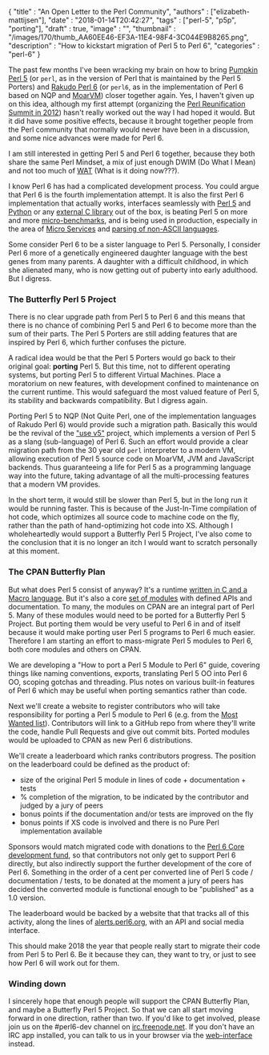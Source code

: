 
  {
    "title"       : "An Open Letter to the Perl Community",
    "authors"     : ["elizabeth-mattijsen"],
    "date"        : "2018-01-14T20:42:27",
    "tags"        : ["perl-5", "p5p", "porting"],
    "draft"       : true,
    "image"       : "",
    "thumbnail" : "/images/170/thumb_AA60EE46-EF3A-11E4-98F4-3C044E9B8265.png",
    "description" : "How to kickstart migration of Perl 5 to Perl 6",
    "categories"  : "perl-6"
  }

The past few months I've been wracking my brain on how to bring [Pumpkin Perl&nbsp;5](https://www.perl.org) (or `perl`, as in the version of Perl that is maintained by the Perl&nbsp;5 Porters) and [Rakudo Perl&nbsp;6](https://www.perl6.org) (or `perl6`, as in the implementation of Perl&nbsp;6 based on NQP and [MoarVM](http://moarvm.org)) closer together again. Yes, I haven't given up on this idea, although my first attempt (organizing the [Perl Reunification Summit in 2012](https://szabgab.com/perl-reunification-summit-2012.html)) hasn't really worked out the way I had hoped it would. But it did have some positive effects, because it brought together people from the Perl community that normally would never have been in a discussion, and some nice advances were made for Perl&nbsp;6.

I am still interested in getting Perl&nbsp;5 and Perl&nbsp;6 together, because they both share the same Perl Mindset, a mix of just enough DWIM (Do What I Mean) and not too much of [WAT](https://www.destroyallsoftware.com/talks/wat) (What is it doing now???).

I know Perl&nbsp;6 has had a complicated development process. You could argue that Perl&nbsp;6 is the fourth implementation attempt. It is also the first Perl&nbsp;6 implementation that actually works, interfaces seamlessly with [Perl&nbsp;5](http://modules.perl6.org/dist/Inline::Perl5:cpan:NINE") and [Python](https://github.com/niner/Inline-Python/blob/master/README.md) or any [external C library](https://docs.perl6.org/language/nativecall) out of the box, is beating Perl&nbsp;5 on more and more [micro-benchmarks](http://news.perlfoundation.org/2017/11/perl-6-performance-and-reliabi-4.html), and is being used in production, especially in the area of [Micro Services](http://mi.cro.services) and [parsing of non-ASCII languages](https://perl6advent.wordpress.com/2017/12/13/).

Some consider Perl 6 to be a sister language to Perl 5. Personally, I consider Perl 6 more of a genetically engineered daughter language with the best genes from many parents. A daughter with a difficult childhood, in which she alienated many, who is now getting out of puberty into early adulthood. But I digress.

### The Butterfly Perl&nbsp;5 Project
There is no clear upgrade path from Perl&nbsp;5 to Perl&nbsp;6 and this means that there is no chance of combining Perl&nbsp;5 and Perl&nbsp;6 to become more than the sum of their parts. The Perl&nbsp;5 Porters are still adding features that are inspired by Perl&nbsp;6, which further confuses the picture.

A radical idea would be that the Perl&nbsp;5 Porters would go back to their original goal: **porting** Perl&nbsp;5. But this time, not to different operating systems, but porting Perl&nbsp;5 to different Virtual Machines. Place a moratorium on new features, with development confined to maintenance on the current runtime. This would safeguard the most valued feature of Perl&nbsp;5, its stability and backwards compatibility. But I digress again.

Porting Perl&nbsp;5 to NQP (Not Quite Perl, one of the implementation languages of Rakudo Perl&nbsp;6) would provide such a migration path. Basically this would be the revival of the ["use v5"](https://github.com/rakudo-p5/v5) project, which implements a version of Perl&nbsp;5 as a slang (sub-language) of Perl&nbsp;6. Such an effort would provide a clear migration path from the 30 year old `perl` interpreter to a modern VM, allowing execution of Perl&nbsp;5 source code on MoarVM, JVM and JavaScript backends. Thus guaranteeing a life for Perl&nbsp;5 as a programming language way into the future, taking advantage of all the multi-processing features that a modern VM provides.

In the short term, it would still be slower than Perl&nbsp;5, but in the long run it would be running faster. This is because of the Just-In-Time compilation of hot code, which optimizes all source code to machine code on the fly, rather than the path of hand-optimizing hot code into XS. Although I wholeheartedly would support a Butterfly Perl&nbsp;5 Project, I've also come to the conclusion that it is no longer an itch I would want to scratch personally at this moment.

### The CPAN Butterfly Plan
But what does Perl&nbsp;5 consist of anyway? It's a runtime [written in C and a Macro language](https://github.com/Perl/perl5). But it's also a core [set of modules](https://github.com/Perl/perl5/tree/blead/lib) with defined APIs and documentation. To many, the modules on CPAN are an integral part of Perl 5. Many of these modules would need to be ported for a Butterfly Perl&nbsp;5 Project. But porting them would be very useful to Perl&nbsp;6 in and of itself because it would make porting user Perl 5 programs to Perl 6 much easier. Therefore I am starting an effort to mass-migrate Perl&nbsp;5 modules to Perl&nbsp;6, both core modules and others on CPAN.

We are developing a "How to port a Perl&nbsp;5 Module to Perl&nbsp;6" guide, covering things like naming conventions, exports, translating Perl&nbsp;5 OO into Perl&nbsp;6 OO, scoping gotchas and threading. Plus notes on various built-in features of Perl&nbsp;6 which may be useful when porting semantics rather than code.

Next we'll create a website to register contributors who will take responsibility for porting a Perl&nbsp;5 module to Perl&nbsp;6 (e.g. from the [Most Wanted list](https://github.com/perl6/perl6-most-wanted)). Contributors will link to a GitHub repo from where they'll write the code, handle Pull Requests and give out commit bits. Ported modules would be uploaded to CPAN as new Perl 6 distributions.

We'll create a leaderboard which ranks contributors progress. The position on the leaderboard could be defined as the product of:

+ size of the original Perl&nbsp;5 module in lines of code + documentation + tests
+ % completion of the migration, to be indicated by the contributor and judged by a jury of peers
+ bonus points if the documentation and/or tests are improved on the fly
+ bonus points if XS code is involved and there is no Pure Perl implementation available

Sponsors would match migrated code with donations to the [Perl&nbsp;6 Core development fund](http://www.perlfoundation.org/perl_6_core_development_fund), so that contributors not only get to support Perl&nbsp;6 directly, but also indirectly support the further development of the core of Perl&nbsp;6. Something in the order of a cent per converted line of Perl&nbsp;5 code / documentation / tests, to be donated at the moment a jury of peers has decided the converted module is functional enough to be "published" as a 1.0 version.

The leaderboard would be backed by a website that that tracks all of this activity, along the lines of [alerts.perl6.org](https://alerts.perl6.org), with an API and social media interface.

This should make 2018 the year that people really start to migrate their code from Perl&nbsp;5 to Perl&nbsp;6. Be it because they can, they want to try, or just to see how Perl&nbsp;6 will work out for them.

### Winding down
I sincerely hope that enough people will support the CPAN Butterfly Plan, and maybe a Butterfly Perl&nbsp;5 Project. So that we can all start moving forward in one direction, rather than two. If you'd like to get involved, please join us on the #perl6-dev channel on [irc.freenode.net](http://freenode.net). If you don't have an IRC app installed, you can talk to us in your browser via the [web-interface](http://webchat.freenode.net/?channels=perl6-dev&nick=) instead.
